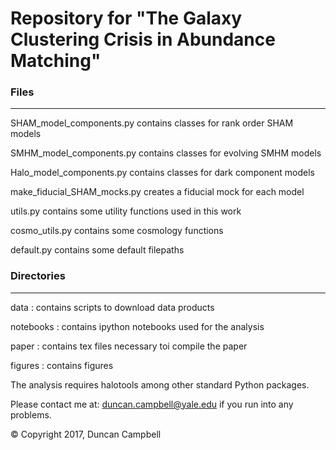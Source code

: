 # Repository for "The Galaxy Clustering Crisis in Abundance Matching"

### Files
---------
SHAM_model_components.py contains classes for rank order SHAM models

SMHM_model_components.py contains classes for evolving SMHM models

Halo_model_components.py contains classes for dark component models

make_fiducial_SHAM_mocks.py creates a fiducial mock for each model

utils.py contains some utility functions used in this work

cosmo_utils.py contains some cosmology functions

default.py contains some default filepaths

### Directories
---------------
data : contains scripts to download data products

notebooks : contains ipython notebooks used for the analysis

paper : contains tex files necessary toi compile the paper

figures : contains figures


The analysis requires halotools among other standard Python packages.


Please contact me at: duncan.campbell@yale.edu if you run into any problems.


&copy; Copyright 2017, Duncan Campbell 

